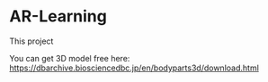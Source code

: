 # AR-Learning

This project

You can get 3D model free here: https://dbarchive.biosciencedbc.jp/en/bodyparts3d/download.html
